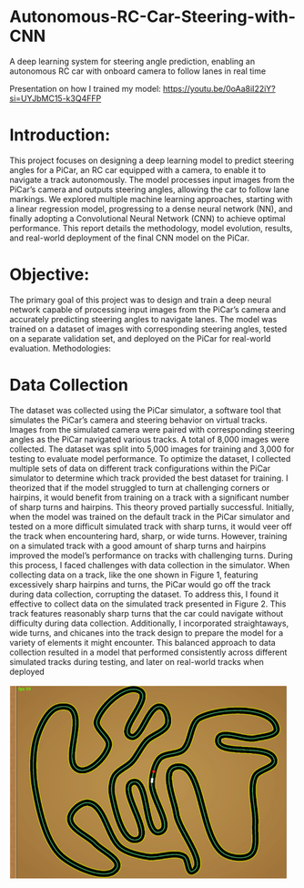 # Autonomous-RC-Car-Steering-with-CNN
A deep learning system for steering angle prediction, enabling an autonomous RC car with onboard camera to follow lanes in real time

Presentation on how I trained my model: https://youtu.be/0oAa8iI22iY?si=UYJbMC15-k3Q4FFP

# Introduction:
This project focuses on designing a deep learning model to predict steering angles for a PiCar, an RC car equipped with a camera, to enable it to navigate a track autonomously. The model processes input images from the PiCar’s camera and outputs steering angles, allowing the car to follow lane markings. We explored multiple machine learning approaches, starting with a linear regression model, progressing to a dense neural network (NN), and finally adopting a Convolutional Neural Network (CNN) to achieve optimal performance. This report details the methodology, model evolution, results, and real-world deployment of the final CNN model on the PiCar.

# Objective:
The primary goal of this project was to design and train a deep neural network capable of processing input images from the PiCar’s camera and accurately predicting steering angles to navigate lanes. The model was trained on a dataset of images with corresponding steering angles, tested on a separate validation set, and deployed on the PiCar for real-world evaluation.
Methodologies:

# Data Collection
The dataset was collected using the PiCar simulator, a software tool that simulates the PiCar’s camera and steering behavior on virtual tracks. Images from the simulated camera were paired with corresponding steering angles as the PiCar navigated various tracks. A total of 8,000 images were collected. The dataset was split into 5,000 images for training and 3,000 for testing to evaluate model performance.
To optimize the dataset, I collected multiple sets of data on different track configurations within the PiCar simulator to determine which track provided the best dataset for training. I theorized that if the model struggled to turn at challenging corners or hairpins, it would benefit from training on a track with a significant number of sharp turns and hairpins. This theory proved partially successful. Initially, when the model was trained on the default track in the PiCar simulator and tested on a more difficult simulated track with sharp turns, it would veer off the track when encountering hard, sharp, or wide turns. However, training on a simulated track with a good amount of sharp turns and hairpins improved the model’s performance on tracks with challenging turns.
During this process, I faced challenges with data collection in the simulator. When collecting data on a track, like the one shown in Figure 1, featuring excessively sharp hairpins and turns, the PiCar would go off the track during data collection, corrupting the dataset. To address this, I found it effective to collect data on the simulated track presented in Figure 2. This track features reasonably sharp turns that the car could navigate without difficulty during data collection. Additionally, I incorporated straightaways, wide turns, and chicanes into the track design to prepare the model for a variety of elements it might encounter. This balanced approach to data collection resulted in a model that performed consistently across different simulated tracks during testing, and later on real-world tracks when deployed

![A screenshot of the application](images/figure1.png)
